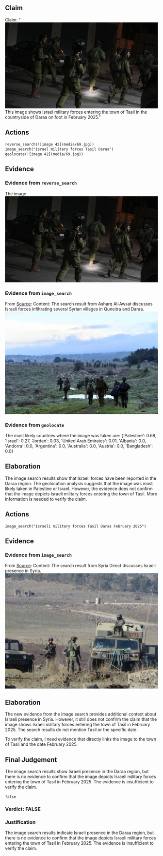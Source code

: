 ## Claim
Claim: "![image 42](media/69.jpg) This image shows Israel military forces entering the town of Tasil in the countryside of Daraa on foot in February 2025."

## Actions
```
reverse_search(![image 42](media/69.jpg))
image_search("Israel military forces Tasil Daraa")
geolocate(![image 42](media/69.jpg))
```

## Evidence
### Evidence from `reverse_search`
The image ![image 42](media/69.jpg)

### Evidence from `image_search`
From [Source](https://english.aawsat.com/arab-world/5178173-israeli-forces-infiltrate-several-syrian-villages-quneitra-and-daraa): 
Content: The search result from Asharq Al-Awsat discusses Israeli forces infiltrating several Syrian villages in Quneitra and Daraa. ![image 7729](media/2025-08-29_22-01-1756504903-285686.jpg)


### Evidence from `geolocate`
The most likely countries where the image was taken are: {'Palestine': 0.68, 'Israel': 0.27, 'Jordan': 0.03, 'United Arab Emirates': 0.01, 'Albania': 0.0, 'Andorra': 0.0, 'Argentina': 0.0, 'Australia': 0.0, 'Austria': 0.0, 'Bangladesh': 0.0}

## Elaboration
The image search results show that Israeli forces have been reported in the Daraa region. The geolocation analysis suggests that the image was most likely taken in Palestine or Israel. However, the evidence does not confirm that the image depicts Israeli military forces entering the town of Tasil. More information is needed to verify the claim.


## Actions
```
image_search("Israeli military forces Tasil Daraa February 2025")
```

## Evidence
### Evidence from `image_search`
From [Source](https://syriadirect.org/israel-in-syria-permanent-fortifications-and-attempts-to-win-over-residents/): 
Content: The search result from Syria Direct discusses Israeli presence in Syria. ![image 14287](media/2025-09-01_09-20-1756718448-300852.jpg)


## Elaboration
The new evidence from the image search provides additional context about Israeli presence in Syria. However, it still does not confirm the claim that the image shows Israeli military forces entering the town of Tasil in February 2025. The search results do not mention Tasil or the specific date.

To verify the claim, I need evidence that directly links the image to the town of Tasil and the date February 2025.


## Final Judgement
The image search results show Israeli presence in the Daraa region, but there is no evidence to confirm that the image depicts Israeli military forces entering the town of Tasil in February 2025. The evidence is insufficient to verify the claim.

`false`

### Verdict: FALSE

### Justification
The image search results indicate Israeli presence in the Daraa region, but there is no evidence to confirm that the image depicts Israeli military forces entering the town of Tasil in February 2025. The evidence is insufficient to verify the claim.
